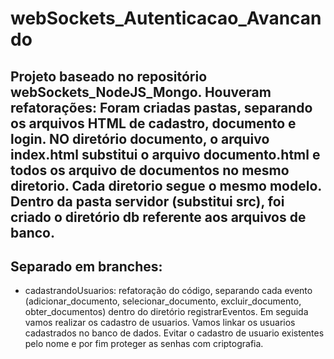 # webSockets_Autenticacao_Avancando

## Projeto baseado no repositório webSockets_NodeJS_Mongo. Houveram refatorações: Foram criadas pastas, separando os arquivos HTML de cadastro, documento e login. NO diretório documento, o arquivo index.html substitui o arquivo documento.html e todos os arquivo de documentos no mesmo diretorio. Cada diretorio segue o mesmo modelo. Dentro da pasta servidor (substitui src), foi criado o diretório db referente aos arquivos de banco.

## Separado em branches:

- cadastrandoUsuarios: refatoração do código, separando cada evento (adicionar_documento, selecionar_documento, excluir_documento, obter_documentos) dentro do diretório registrarEventos. Em seguida vamos realizar os cadastro de usuarios. Vamos linkar os usuarios cadastrados no banco de dados. Evitar o cadastro de usuario existentes pelo nome e por fim proteger as senhas com criptografia.